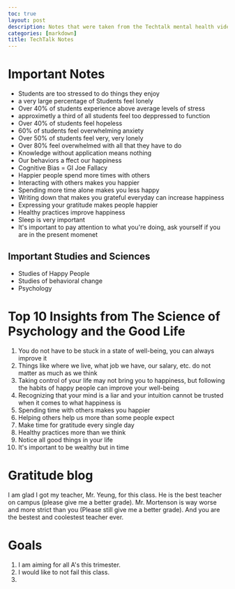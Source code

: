```yaml
---
toc: true
layout: post
description: Notes that were taken from the Techtalk mental health video which talks about students mental health at Yale and other Universities.
categories: [markdown]
title: TechTalk Notes
---
```

# Important Notes
* Students are too stressed to do things they enjoy
* a very large percentage of Students feel lonely
* Over 40% of students experience above average levels of stress
* approximetly a third of all students feel too deppressed to function
* Over 40% of students feel hopeless
* 60% of students feel overwhelming anxiety
* Over 50% of students feel very, very lonely
* Over 80% feel overwhelmed with all that they have to do
* Knowledge without application means nothing
* Our behaviors a ffect our happiness
* Cognitive Bias = GI Joe Fallacy
* Happier people spend more times with others
* Interacting with others makes you happier
* Spending more time alone makes you less happy
* Writing down that makes you grateful everyday can increase happiness
* Expressing your gratitude makes people happier
* Healthy practices improve happiness
* Sleep is very important
* It's important to pay attention to what you're doing, ask yourself if you are in the present momenet

## Important Studies and Sciences
* Studies of Happy People
* Studies of behavioral change
* Psychology

# Top 10 Insights from The Science of Psychology and the Good Life
1. You do not have to be stuck in a state of well-being, you can always improve it
2. Things like where we live, what job we have, our salary, etc. do not matter as much as we think
3. Taking control of your life may not bring you to happiness, but following the habits of happy people can improve your well-being
4. Recognizing that your mind is a liar and your intuition cannot be trusted when it comes to what happiness is
5. Spending time with others makes you happier
6. Helping others help us more than some people expect
7. Make time for gratitude every single day
8. Healthy practices more than we think
9. Notice all good things in your life
10. It's important to be wealthy but in time

# Gratitude blog

I am glad I got my teacher, Mr. Yeung, for this class. He is the best teacher on campus (please give me a better grade). Mr. Mortenson is way worse and more strict than you (Please still give me a better grade). And you are the bestest and coolestest teacher ever.

# Goals
1. I am aiming for all A's this trimester.
2. I would like to not fail this class.
3. 